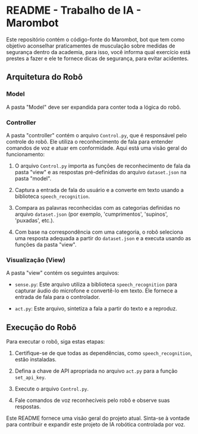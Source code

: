 # README - Trabalho de IA - Marombot

Este repositório contém o código-fonte do Marombot, bot que tem como objetivo aconselhar praticamentes de musculação sobre medidas de segurança dentro da academia, para isso, você informa qual exercício está prestes a fazer e ele te fornece dicas de segurança, para evitar acidentes.

## Arquitetura do Robô

### Model

A pasta "Model" deve ser expandida para conter toda a lógica do robô.

### Controller

A pasta "controller" contém o arquivo `Control.py`, que é responsável pelo controle do robô. Ele utiliza o reconhecimento de fala para entender comandos de voz e atuar em conformidade. Aqui está uma visão geral do funcionamento:

1. O arquivo `Control.py` importa as funções de reconhecimento de fala da pasta "view" e as respostas pré-definidas do arquivo `dataset.json` na pasta "model".

2. Captura a entrada de fala do usuário e a converte em texto usando a biblioteca `speech_recognition`.

3. Compara as palavras reconhecidas com as categorias definidas no arquivo `dataset.json` (por exemplo, 'cumprimentos', 'supinos', 'puxadas', etc.).

4. Com base na correspondência com uma categoria, o robô seleciona uma resposta adequada a partir do `dataset.json` e a executa usando as funções da pasta "view".

### Visualização (View)

A pasta "view" contém os seguintes arquivos:

- `sense.py`: Este arquivo utiliza a biblioteca `speech_recognition` para capturar áudio do microfone e convertê-lo em texto. Ele fornece a entrada de fala para o controlador.

- `act.py`: Este arquivo, sintetiza a fala a partir do texto e a reproduz.

## Execução do Robô

Para executar o robô, siga estas etapas:

1. Certifique-se de que todas as dependências, como `speech_recognition`, estão instaladas.

2. Defina a chave de API apropriada no arquivo `act.py` para a função `set_api_key`.

3. Execute o arquivo `Control.py`.

4. Fale comandos de voz reconhecíveis pelo robô e observe suas respostas.

Este README fornece uma visão geral do projeto atual. Sinta-se à vontade para contribuir e expandir este projeto de IA robótica controlada por voz.
